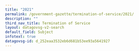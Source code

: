 ```yaml
---
title: "2021"
permalink: /government-gazette/termination-of-service/2021/
description: ""
third_nav_title: Termination of Service
layout: datagovsg-v2-search
default_field: Subject
infotext: true
datagovsg-id: d_252eaa3532eb6d681b53ee93a5641927
---
```

